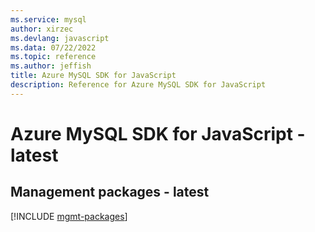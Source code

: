 ```yaml
---
ms.service: mysql
author: xirzec
ms.devlang: javascript
ms.data: 07/22/2022
ms.topic: reference
ms.author: jeffish
title: Azure MySQL SDK for JavaScript
description: Reference for Azure MySQL SDK for JavaScript
---
```

# Azure MySQL SDK for JavaScript - latest

## Management packages - latest
[!INCLUDE [mgmt-packages](mysql-mgmt-index.md)]